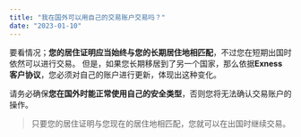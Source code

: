 ```yaml
---
title: "我在国外可以用自己的交易账户交易吗？"
date: "2023-01-10"
---
```


要看情况；**您的居住证明应当始终与您的长期居住地相匹配**，不过您在短期出国时依然可以进行交易。 但是，如果您长期移居到了另一个国家，那么依据**Exness 客户协议**，您必须对自己的账户进行更新，体现出这种变化。

请务必确保**您在国外时能正常使用自己的安全类型**，否则您将无法确认交易账户的操作。

> 只要您的居住证明与您现在的居住地相匹配，您就可以在出国时继续交易。
